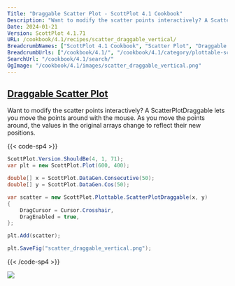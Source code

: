 ```yaml
---
Title: "Draggable Scatter Plot - ScottPlot 4.1 Cookbook"
Description: "Want to modify the scatter points interactively? A ScatterPlotDraggable lets you move the points around with the mouse. As you move the points around, the values in the original arrays change to reflect their new positions."
Date: 2024-01-21
Version: ScottPlot 4.1.71
URL: /cookbook/4.1/recipes/scatter_draggable_vertical/
BreadcrumbNames: ["ScottPlot 4.1 Cookbook", "Scatter Plot", "Draggable Scatter Plot"]
BreadcrumbUrls: ["/cookbook/4.1/", "/cookbook/4.1/category/plottable-scatter-plot", "/cookbook/4.1/recipes/scatter_draggable_vertical/"]
SearchUrl: "/cookbook/4.1/search/"
OgImage: "/cookbook/4.1/images/scatter_draggable_vertical.png"
---
```


<h2><a id='draggable-scatter-plot' href='/cookbook/4.1/recipes/scatter_draggable_vertical/'>Draggable Scatter Plot</a></h2>

Want to modify the scatter points interactively? A ScatterPlotDraggable lets you move the points around with the mouse. As you move the points around, the values in the original arrays change to reflect their new positions.

{{< code-sp4 >}}

```cs
ScottPlot.Version.ShouldBe(4, 1, 71);
var plt = new ScottPlot.Plot(600, 400);

double[] x = ScottPlot.DataGen.Consecutive(50);
double[] y = ScottPlot.DataGen.Cos(50);

var scatter = new ScottPlot.Plottable.ScatterPlotDraggable(x, y)
{
    DragCursor = Cursor.Crosshair,
    DragEnabled = true,
};

plt.Add(scatter);

plt.SaveFig("scatter_draggable_vertical.png");
```

{{< /code-sp4 >}}

<img src='../../images/scatter_draggable_vertical.png' class='d-block mx-auto my-5' />


